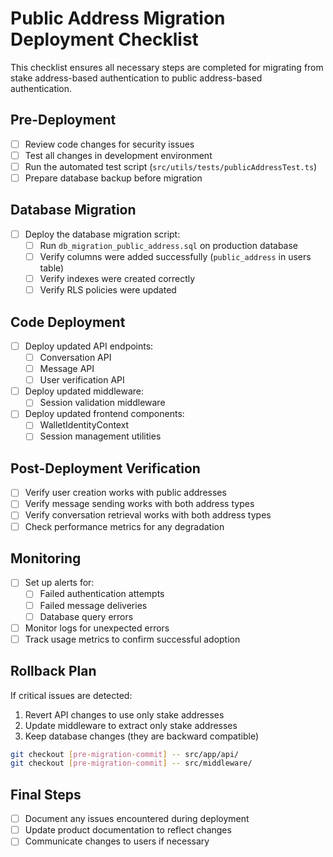 # Public Address Migration Deployment Checklist

This checklist ensures all necessary steps are completed for migrating from stake address-based authentication to public address-based authentication.

## Pre-Deployment

- [ ] Review code changes for security issues
- [ ] Test all changes in development environment
- [ ] Run the automated test script (`src/utils/tests/publicAddressTest.ts`)
- [ ] Prepare database backup before migration

## Database Migration

- [ ] Deploy the database migration script:
  - [ ] Run `db_migration_public_address.sql` on production database
  - [ ] Verify columns were added successfully (`public_address` in users table)
  - [ ] Verify indexes were created correctly
  - [ ] Verify RLS policies were updated

## Code Deployment

- [ ] Deploy updated API endpoints:
  - [ ] Conversation API
  - [ ] Message API
  - [ ] User verification API
  
- [ ] Deploy updated middleware:
  - [ ] Session validation middleware
  
- [ ] Deploy updated frontend components:
  - [ ] WalletIdentityContext
  - [ ] Session management utilities

## Post-Deployment Verification

- [ ] Verify user creation works with public addresses
- [ ] Verify message sending works with both address types
- [ ] Verify conversation retrieval works with both address types
- [ ] Check performance metrics for any degradation

## Monitoring

- [ ] Set up alerts for:
  - [ ] Failed authentication attempts
  - [ ] Failed message deliveries
  - [ ] Database query errors
  
- [ ] Monitor logs for unexpected errors
- [ ] Track usage metrics to confirm successful adoption

## Rollback Plan

If critical issues are detected:

1. Revert API changes to use only stake addresses
2. Update middleware to extract only stake addresses
3. Keep database changes (they are backward compatible)

```bash
git checkout [pre-migration-commit] -- src/app/api/
git checkout [pre-migration-commit] -- src/middleware/
```

## Final Steps

- [ ] Document any issues encountered during deployment
- [ ] Update product documentation to reflect changes
- [ ] Communicate changes to users if necessary 